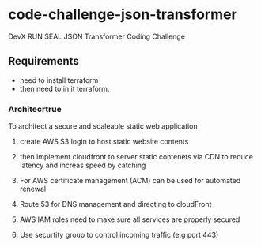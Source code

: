 # code-challenge-json-transformer

DevX RUN SEAL JSON Transformer Coding Challenge

## Requirements

- need to install terraform
- then need to in it terraform.


### Architecrtrue

To architect a secure and scaleable static web application

1. create AWS S3 login to host static website contents
2.  then implement cloudfront to server static contenets via CDN to reduce latency and increas speed by catching
3. For AWS certificate management (ACM) can be used for automated renewal
4. Route 53 for DNS management and directing to cloudFront

5. AWS IAM roles need to make sure all services are properly secured
6. Use securtity group to control incoming traffic (e.g port 443)